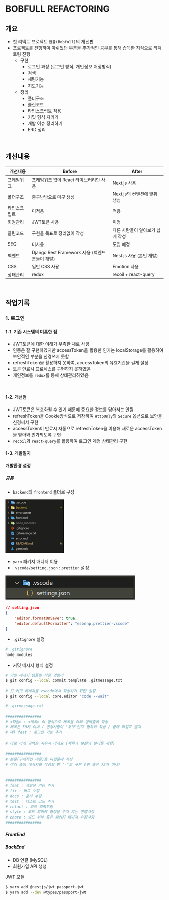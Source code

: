 # BOBFULL REFACTORING



## 개요

-   첫 리액트 프로젝트 `밥풀(Bobfull)`의 개선판
-   프로젝트를 진행하며 아쉬웠던 부분을 추가적인 공부를 통해 습득한 지식으로 리팩토링 진행
    -   구현
        -   로그인 과정 (로그인 방식, 개인정보 저장방식)
        -   검색
        -   채팅기능
        -   지도기능
    -   정리
        -   폴더구조
        -   클린코드
        -   타입스크립트 적용
        -   커밋 형식 지키기
        -   개발 이슈 정리하기
        -   ERD 정리

​    

## 개선내용

| 개선내용     | Before                                         | After                            |
| ------------ | ---------------------------------------------- | -------------------------------- |
| 프레임워크   | 프레임워크 없이 React 라이브러리만 사용        | Next.js 사용                     |
| 폴더구조     | 중구난방으로 마구 생성                         | Next.js의 컨벤션에 맞춰 생성     |
| 타입스크립트 | 미적용                                         | 적용                             |
| 회원관리     | JWT토큰 사용                                   | 미정                             |
| 클린코드     | 구현을 목표로 정리없이 작성                    | 다른 사람들이 알아보기 쉽게 작성 |
| SEO          | 미사용                                         | 도입 예정                        |
| 백엔드       | Django Rest Framework 사용 (백엔드분들이 개발) | Nest.js 사용 (본인 개발)         |
| CSS          | 일반 CSS 사용                                  | Emotion 사용                     |
| 상태관리     | redux                                          | recoil + react-query             |

​    

## 작업기록

### 1. 로그인

#### 1-1. 기존 시스템의 미흡한 점

- JWT토큰에 대한 이해가 부족한 채로 사용
- 인증은 잘 구현하였지만 accessToken을 활용한 인가는 localStorage를 활용하여 보안적인 부분을 신경쓰지 못함
- refreshToken을 활용하지 못하여, accessToken의 유효기간을 길게 설정
- 토큰 만료시 프로세스를 구현하지 못하였음
- 개인정보를 `redux`를 통해 상태관리하였음

​    

#### 1-2. 개선점

- JWT토큰은 복호화될 수 있기 때문에 중요한 정보를 담아서는 안됨
- refreshToken을 Cookie방식으로 저장하여 `HttpOnly`와 `Secure` 옵션으로 보안을 신경써서 구현
- accessToken이 만료시 자동으로 refreshToken을 이용해 새로운 accessToken을 받아와 인가되도록 구현
- `recoil`과 `react-query`를 활용하여 로그인 계정 상태관리 구현



#### 1-3. 개발일지



#### 개발환경 설정

##### 공통

- `backend`와 `frontend` 폴더로 구성

<img src="README.assets/image-20230128155007921.png" alt="image-20230128155007921" style="zoom: 50%;" />

- `yarn` 패키지 매니저 이용
- `.vscode/setting.json` : `prettier` 설정

![image-20230128155253684](README.assets/image-20230128155253684.png)

```json
// setting.json
{
    "editor.formatOnSave": true,
    "editor.defaultFormatter": "esbenp.prettier-vscode"
}
```

- `.gitignore` 설정

```bash
# .gitignore
node_modules
```

- 커밋 메시지 형식 설정

```bash
# 커밋 메세지 템플릿 적용 명령어
$ git config --local commit.template .gitmessage.txt

# 깃 커밋 메세지를 vscode에서 작성하기 위한 설정
$ git config --local core.editor "code --wait"
```

```bash
# .gitmessage.txt

################
# <타입> : <제목> 의 형식으로 제목을 아래 공백줄에 작성
# 제목은 50자 이내 / 변경사항이 "무엇"인지 명확히 작성 / 끝에 마침표 금지
# 예) feat : 로그인 기능 추가

# 바로 아래 공백은 지우지 마세요 (제목과 본문의 분리를 위함)

################
# 본문(구체적인 내용)을 아랫줄에 작성
# 여러 줄의 메시지를 작성할 땐 "-"로 구분 (한 줄은 72자 이내)


################
# feat : 새로운 기능 추가
# fix : 버그 수정
# docs : 문서 수정
# test : 테스트 코드 추가
# refact : 코드 리팩토링
# style : 코드 의미에 영향을 주지 않는 변경사항
# chore : 빌드 부분 혹은 패키지 매니저 수정사항
################
```



##### FrontEnd



##### BackEnd

- DB 연결 (MySQL)
- 회원가입 API 생성



JWT 모듈

```bash
$ yarn add @nestjs/jwt passport-jwt
$ yarn add --dev @types/passport-jwt
```

